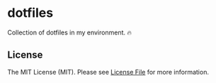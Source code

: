 # dotfiles

Collection of dotfiles in my environment. 🔥

## License

The MIT License (MIT). Please see [License File](LICENSE.md) for more information.
